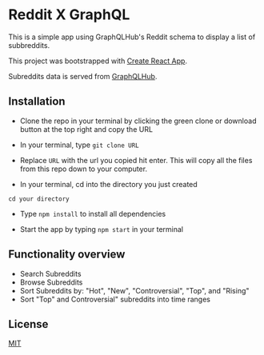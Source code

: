 # Reddit X GraphQL

This is a simple app using GraphQLHub's Reddit schema to display a list of subbreddits. 

This project was bootstrapped with [Create React App](https://github.com/facebook/create-react-app).

Subreddits data is served from [GraphQLHub](https://www.graphqlhub.com/).

## Installation

* Clone the repo in your terminal by clicking the green clone or download button at the top right and copy the URL

* In your terminal, type ```git clone URL```

* Replace ```URL``` with the url you copied
hit enter. This will copy all the files from this repo down to your computer.

* In your terminal, cd into the directory you just created

 ```cd your directory```

* Type ```npm install``` to install all dependencies

* Start the app by typing ```npm start``` in your terminal

## Functionality overview

* Search Subreddits
* Browse Subreddits
* Sort Subreddits by: "Hot", "New", "Controversial",  "Top", and "Rising"
* Sort "Top" and Controversial" subreddits into time ranges

## License
[MIT](https://choosealicense.com/licenses/mit/)
